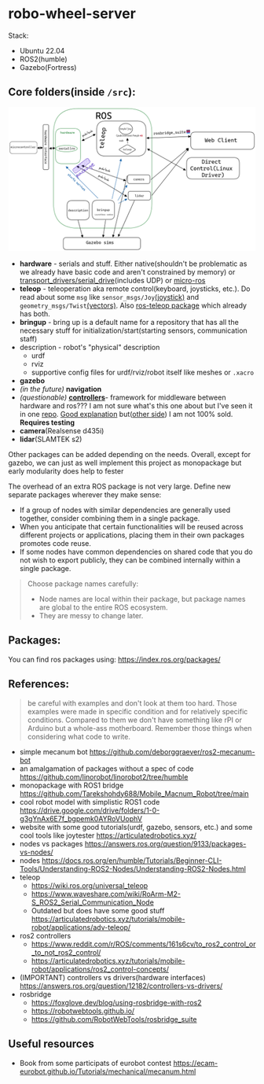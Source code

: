 # robo-wheel-server

Stack:
- Ubuntu 22.04
- ROS2(humble)
- Gazebo(Fortress)


## Core folders(inside `/src`):

![core components_messy](imgs/image_messy.png)
- __hardware__ - serials and stuff. Either native(shouldn't be problematic as we already have basic code and aren't constrained by memory) or [transport_drivers/serial_drive](https://github.com/ros-drivers/transport_drivers)(includes UDP) or [micro-ros](https://micro.ros.org/docs/overview/features/)
- __teleop__ - teleoperation aka remote control(keyboard, joysticks, etc.). Do read about some `msg` like `sensor_msgs/Joy`[(joystick)](https://docs.ros.org/en/api/sensor_msgs/html/msg/Joy.html) and `geometry_msgs/Twist`[(vectors)](https://docs.ros.org/en/api/geometry_msgs/html/msg/Twist.html). Also [ros-teleop package](https://github.com/ros-teleop/teleop_twist_keyboard) which already has both.
- __bringup__ - bring up is a default name for a repository that has all the necessary stuff for initialization/start(starting sensors, communication staff)
- description - robot's "physical" description
	- urdf
	- rviz
	- supportive config files for urdf/rviz/robot itself like meshes or `.xacro`
- __gazebo__
- _(in the future)_ __navigation__
- _(questionable)_ [__controllers__](https://control.ros.org/humble/index.html)- framework for middleware between hardware and ros??? I am not sure what's this one about but I've seen it in one [repo](https://github.com/deborggraever/ros2-mecanum-bot). [Good explanation](https://articulatedrobotics.xyz/tutorials/mobile-robot/applications/ros2_control-concepts) but([other side](https://www.reddit.com/r/ROS/comments/161s6cv/to_ros2_control_or_to_not_ros2_control/)) I am not 100% sold. **Requires testing**
- __camera__(Realsense d435i)
- __lidar__(SLAMTEK s2)

Other packages can be added depending on the needs.
Overall, except for gazebo, we can just as well implement this project as monopackage but early modularity does help to fester 

The overhead of an extra ROS package is not very large. Define new separate packages wherever they make sense:
- If a group of nodes with similar dependencies are generally used together, consider combining them in a single package.
- When you anticipate that certain functionalities will be reused across different projects or applications, placing them in their own packages promotes code reuse.
-  If some nodes have common dependencies on shared code that you do not wish to export publicly, they can be combined internally within a single package.

>Choose package names carefully:
>- Node names are local within their package, but package names are global to the entire ROS ecosystem.
>- They are messy to change later.


## Packages:
You can find ros packages using:
https://index.ros.org/packages/



## References:
> be careful with examples and don't look at them too hard. Those examples were made in specific condition and for relatively specific conditions. Compared to them we don't have something like rPI or Arduino but a whole-ass motherboard. Remember those things when considering what code to write.
- simple mecanum bot https://github.com/deborggraever/ros2-mecanum-bot
- an amalgamation of packages without a spec of code https://github.com/linorobot/linorobot2/tree/humble
- monopackage with ROS1 bridge https://github.com/Tarekshohdy688/Mobile_Macnum_Robot/tree/main
- cool robot model with simplistic ROS1 code https://drive.google.com/drive/folders/1-0-g3gYnAx6E7f_bgpemk0AYRoVUophV
- website with some good tutorials(urdf, gazebo, sensors, etc.) and some cool tools like joytester https://articulatedrobotics.xyz/
- nodes vs packages https://answers.ros.org/question/9133/packages-vs-nodes/
- nodes https://docs.ros.org/en/humble/Tutorials/Beginner-CLI-Tools/Understanding-ROS2-Nodes/Understanding-ROS2-Nodes.html
- teleop
	- https://wiki.ros.org/universal_teleop
	- https://www.waveshare.com/wiki/RoArm-M2-S_ROS2_Serial_Communication_Node
	- Outdated but does have some good stuff https://articulatedrobotics.xyz/tutorials/mobile-robot/applications/adv-teleop/
- ros2 controllers
    - https://www.reddit.com/r/ROS/comments/161s6cv/to_ros2_control_or_to_not_ros2_control/
    - https://articulatedrobotics.xyz/tutorials/mobile-robot/applications/ros2_control-concepts/
- (IMPORTANT) controllers vs drivers(hardware interfaces) https://answers.ros.org/question/12182/controllers-vs-drivers/
- rosbridge 
    - https://foxglove.dev/blog/using-rosbridge-with-ros2
    - https://robotwebtools.github.io/
    - https://github.com/RobotWebTools/rosbridge_suite
  
## Useful resources
- Book from some participats of eurobot contest https://ecam-eurobot.github.io/Tutorials/mechanical/mecanum.html


